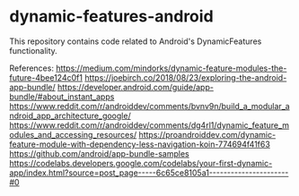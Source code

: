 # dynamic-features-android
This repository contains code related to Android's DynamicFeatures functionality.


References:
  https://medium.com/mindorks/dynamic-feature-modules-the-future-4bee124c0f1
  https://joebirch.co/2018/08/23/exploring-the-android-app-bundle/
  https://developer.android.com/guide/app-bundle/#about_instant_apps
  https://www.reddit.com/r/androiddev/comments/bvnv9n/build_a_modular_android_app_architecture_google/
  https://www.reddit.com/r/androiddev/comments/dg4rl1/dynamic_feature_modules_and_accessing_resources/
  https://proandroiddev.com/dynamic-feature-module-with-dependency-less-navigation-koin-774694f41f63
  https://github.com/android/app-bundle-samples
  https://codelabs.developers.google.com/codelabs/your-first-dynamic-app/index.html?source=post_page-----6c65ce8105a1----------------------#0
